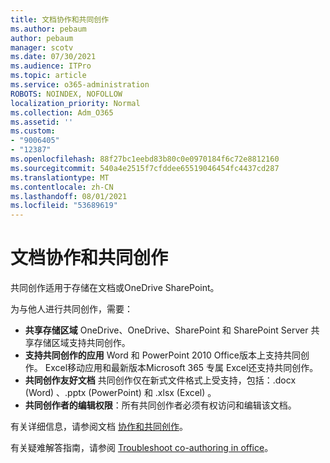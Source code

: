 ```yaml
---
title: 文档协作和共同创作
ms.author: pebaum
author: pebaum
manager: scotv
ms.date: 07/30/2021
ms.audience: ITPro
ms.topic: article
ms.service: o365-administration
ROBOTS: NOINDEX, NOFOLLOW
localization_priority: Normal
ms.collection: Adm_O365
ms.assetid: ''
ms.custom:
- "9006405"
- "12387"
ms.openlocfilehash: 88f27bc1eebd83b80c0e0970184f6c72e8812160
ms.sourcegitcommit: 540a4e2515f7cfddee65519046454fc4437cd287
ms.translationtype: MT
ms.contentlocale: zh-CN
ms.lasthandoff: 08/01/2021
ms.locfileid: "53689619"
---
```

# <a name="document-collaboration-and-co-authoring"></a>文档协作和共同创作

共同创作适用于存储在文档或OneDrive SharePoint。 

为与他人进行共同创作，需要：    

- **共享存储区域** OneDrive、OneDrive、SharePoint 和 SharePoint Server 共享存储区域支持共同创作。
- **支持共同创作的应用** Word 和 PowerPoint 2010 Office版本上支持共同创作。 Excel移动应用和最新版本Microsoft 365 专属 Excel还支持共同创作。
- **共同创作友好文档** 共同创作仅在新式文件格式上受支持，包括：.docx (Word) 、.pptx (PowerPoint) 和 .xlsx (Excel) 。
- **共同创作者的编辑权限**：所有共同创作者必须有权访问和编辑该文档。

有关详细信息，请参阅文档 [协作和共同创作](https://support.microsoft.com/office/document-collaboration-and-co-authoring-ee1509b4-1f6e-401e-b04a-782d26f564a4)。

有关疑难解答指南，请参阅 [Troubleshoot co-authoring in office](https://support.microsoft.com/office/troubleshoot-co-authoring-in-office-bd481512-3f3a-4b6d-b7eb-ebf9d3626ae7)。


